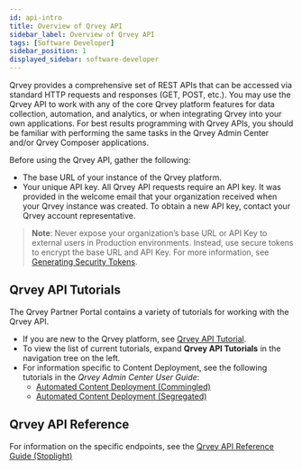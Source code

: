 ```yaml
---
id: api-intro
title: Overview of Qrvey API
sidebar_label: Overview of Qrvey API
tags: [Software Developer]
sidebar_position: 1
displayed_sidebar: software-developer
---
```


<div style={{textAlign: "justify"}}>

Qrvey provides a comprehensive set of REST APIs that can be accessed via standard HTTP requests and responses (GET, POST, etc.). You may use the Qrvey API to work with any of the core Qrvey platform features for data collection, automation, and analytics, or when integrating Qrvey into your own applications. For best results programming with Qrvey APIs, you should be familiar with performing the same tasks in the Qrvey Admin Center and/or Qrvey Composer applications.

Before using the Qrvey API, gather the following:
- The base URL of your instance of the Qrvey platform. 
- Your unique API key. All Qrvey API requests require an API key. It was provided in the welcome email that your organization received when your Qrvey instance was created. To obtain a new API key, contact your Qrvey account representative.

> **Note**: Never expose your organization’s base URL or API Key to external users in Production environments. Instead, use secure tokens to encrypt the base URL and API Key. For more information, see [Generating Security Tokens](../06-Working%20with%20Qrvey%20APIs/generating-security-tokens.md).

## Qrvey API Tutorials
The Qrvey Partner Portal contains a variety of tutorials for working with the Qrvey API. 
* If you are new to the Qrvey platform, see [Qrvey API Tutorial](./Qrvey%20API%20Tutorials/api-tutorial.md).
* To view the list of current tutorials, expand **Qrvey API Tutorials** in the navigation tree on the left. 
* For information specific to Content Deployment, see the following tutorials in the *Qrvey Admin Center User Guide*:
   * [Automated Content Deployment (Commingled)](../../admin/08-Content%20Deployment/automated-CD-commingled.md)
   * [Automated Content Deployment (Segregated)](../../admin/08-Content%20Deployment/automated-CD-segregated.md)


## Qrvey API Reference
For information on the specific endpoints, see the <a href="https://tinyurl.com/atuznk6u">Qrvey API Reference Guide (Stoplight)</a>



</div>